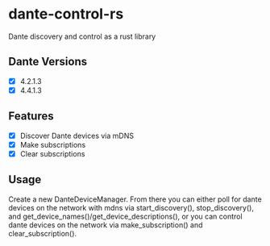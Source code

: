 # dante-control-rs

Dante discovery and control as a rust library

## Dante Versions

- [x] 4.2.1.3
- [x] 4.4.1.3

## Features

- [x] Discover Dante devices via mDNS
- [x] Make subscriptions
- [x] Clear subscriptions

## Usage

Create a new DanteDeviceManager. From there you can either poll for dante devices on the network with mdns via
start_discovery(), stop_discovery(), and get_device_names()/get_device_descriptions(), or you can control dante devices
on the network via make_subscription() and clear_subscription().